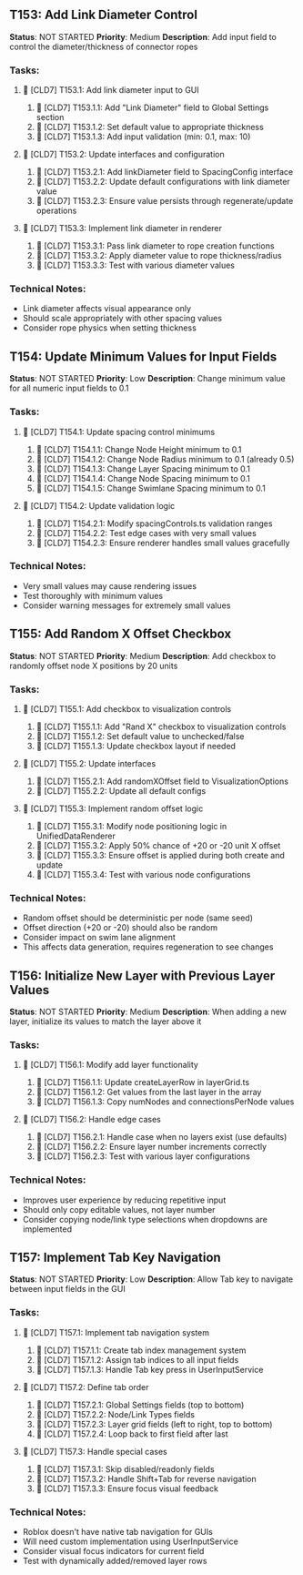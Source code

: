 ## T153: Add Link Diameter Control

**Status**: NOT STARTED
**Priority**: Medium
**Description**: Add input field to control the diameter/thickness of connector ropes

### Tasks:

1. 🔲 [CLD7] T153.1: Add link diameter input to GUI

   1. 🔲 [CLD7] T153.1.1: Add "Link Diameter" field to Global Settings section
   2. 🔲 [CLD7] T153.1.2: Set default value to appropriate thickness
   3. 🔲 [CLD7] T153.1.3: Add input validation (min: 0.1, max: 10)

2. 🔲 [CLD7] T153.2: Update interfaces and configuration

   1. 🔲 [CLD7] T153.2.1: Add linkDiameter field to SpacingConfig interface
   2. 🔲 [CLD7] T153.2.2: Update default configurations with link diameter value
   3. 🔲 [CLD7] T153.2.3: Ensure value persists through regenerate/update operations

3. 🔲 [CLD7] T153.3: Implement link diameter in renderer
   1. 🔲 [CLD7] T153.3.1: Pass link diameter to rope creation functions
   2. 🔲 [CLD7] T153.3.2: Apply diameter value to rope thickness/radius
   3. 🔲 [CLD7] T153.3.3: Test with various diameter values

### Technical Notes:

- Link diameter affects visual appearance only
- Should scale appropriately with other spacing values
- Consider rope physics when setting thickness

## T154: Update Minimum Values for Input Fields

**Status**: NOT STARTED
**Priority**: Low
**Description**: Change minimum value for all numeric input fields to 0.1

### Tasks:

1. 🔲 [CLD7] T154.1: Update spacing control minimums

   1. 🔲 [CLD7] T154.1.1: Change Node Height minimum to 0.1
   2. 🔲 [CLD7] T154.1.2: Change Node Radius minimum to 0.1 (already 0.5)
   3. 🔲 [CLD7] T154.1.3: Change Layer Spacing minimum to 0.1
   4. 🔲 [CLD7] T154.1.4: Change Node Spacing minimum to 0.1
   5. 🔲 [CLD7] T154.1.5: Change Swimlane Spacing minimum to 0.1

2. 🔲 [CLD7] T154.2: Update validation logic
   1. 🔲 [CLD7] T154.2.1: Modify spacingControls.ts validation ranges
   2. 🔲 [CLD7] T154.2.2: Test edge cases with very small values
   3. 🔲 [CLD7] T154.2.3: Ensure renderer handles small values gracefully

### Technical Notes:

- Very small values may cause rendering issues
- Test thoroughly with minimum values
- Consider warning messages for extremely small values

## T155: Add Random X Offset Checkbox

**Status**: NOT STARTED
**Priority**: Medium
**Description**: Add checkbox to randomly offset node X positions by 20 units

### Tasks:

1. 🔲 [CLD7] T155.1: Add checkbox to visualization controls

   1. 🔲 [CLD7] T155.1.1: Add "Rand X" checkbox to visualization controls
   2. 🔲 [CLD7] T155.1.2: Set default value to unchecked/false
   3. 🔲 [CLD7] T155.1.3: Update checkbox layout if needed

2. 🔲 [CLD7] T155.2: Update interfaces

   1. 🔲 [CLD7] T155.2.1: Add randomXOffset field to VisualizationOptions
   2. 🔲 [CLD7] T155.2.2: Update all default configs

3. 🔲 [CLD7] T155.3: Implement random offset logic
   1. 🔲 [CLD7] T155.3.1: Modify node positioning logic in UnifiedDataRenderer
   2. 🔲 [CLD7] T155.3.2: Apply 50% chance of +20 or -20 unit X offset
   3. 🔲 [CLD7] T155.3.3: Ensure offset is applied during both create and update
   4. 🔲 [CLD7] T155.3.4: Test with various node configurations

### Technical Notes:

- Random offset should be deterministic per node (same seed)
- Offset direction (+20 or -20) should also be random
- Consider impact on swim lane alignment
- This affects data generation, requires regeneration to see changes

## T156: Initialize New Layer with Previous Layer Values

**Status**: NOT STARTED
**Priority**: Medium
**Description**: When adding a new layer, initialize its values to match the layer above it

### Tasks:

1. 🔲 [CLD7] T156.1: Modify add layer functionality

   1. 🔲 [CLD7] T156.1.1: Update createLayerRow in layerGrid.ts
   2. 🔲 [CLD7] T156.1.2: Get values from the last layer in the array
   3. 🔲 [CLD7] T156.1.3: Copy numNodes and connectionsPerNode values

2. 🔲 [CLD7] T156.2: Handle edge cases
   1. 🔲 [CLD7] T156.2.1: Handle case when no layers exist (use defaults)
   2. 🔲 [CLD7] T156.2.2: Ensure layer number increments correctly
   3. 🔲 [CLD7] T156.2.3: Test with various layer configurations

### Technical Notes:

- Improves user experience by reducing repetitive input
- Should only copy editable values, not layer number
- Consider copying node/link type selections when dropdowns are implemented

## T157: Implement Tab Key Navigation

**Status**: NOT STARTED
**Priority**: Low
**Description**: Allow Tab key to navigate between input fields in the GUI

### Tasks:

1. 🔲 [CLD7] T157.1: Implement tab navigation system

   1. 🔲 [CLD7] T157.1.1: Create tab index management system
   2. 🔲 [CLD7] T157.1.2: Assign tab indices to all input fields
   3. 🔲 [CLD7] T157.1.3: Handle Tab key press in UserInputService

2. 🔲 [CLD7] T157.2: Define tab order

   1. 🔲 [CLD7] T157.2.1: Global Settings fields (top to bottom)
   2. 🔲 [CLD7] T157.2.2: Node/Link Types fields
   3. 🔲 [CLD7] T157.2.3: Layer grid fields (left to right, top to bottom)
   4. 🔲 [CLD7] T157.2.4: Loop back to first field after last

3. 🔲 [CLD7] T157.3: Handle special cases
   1. 🔲 [CLD7] T157.3.1: Skip disabled/readonly fields
   2. 🔲 [CLD7] T157.3.2: Handle Shift+Tab for reverse navigation
   3. 🔲 [CLD7] T157.3.3: Ensure focus visual feedback

### Technical Notes:

- Roblox doesn't have native tab navigation for GUIs
- Will need custom implementation using UserInputService
- Consider visual focus indicators for current field
- Test with dynamically added/removed layer rows
